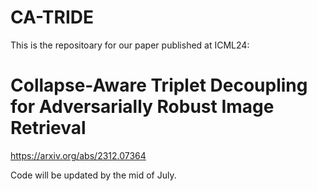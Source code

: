 # CA-TRIDE
This is the repositoary for our paper published at ICML24:

# Collapse-Aware Triplet Decoupling for Adversarially Robust Image Retrieval
https://arxiv.org/abs/2312.07364

Code will be updated by the mid of July.
